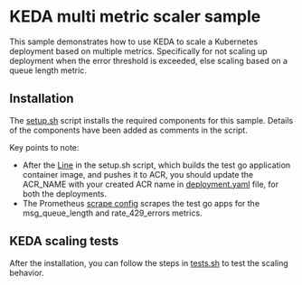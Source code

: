 # KEDA multi metric scaler sample

This sample demonstrates how to use KEDA to scale a Kubernetes deployment based on multiple metrics. Specifically for not scaling up deployment when the error threshold is exceeded, else scaling based on a queue length metric.

## Installation

The [setup.sh](./setup.sh) script installs the required components for this sample. Details of the components have been added as comments in the script.

Key points to note:

* After the [Line](./setup.sh#L168) in the setup.sh script, which builds the test go application container image, and pushes it to ACR, you should update the ACR_NAME with your created ACR name in [deployment.yaml](./deployment.yaml) file, for both the deployments.
* The Prometheus [scrape config](./prometheus.yaml#L795-800) scrapes the test go apps for the msg_queue_length and rate_429_errors metrics.
  

## KEDA scaling tests

After the installation, you can follow the steps in [tests.sh](./tests.sh) to test the scaling behavior.
